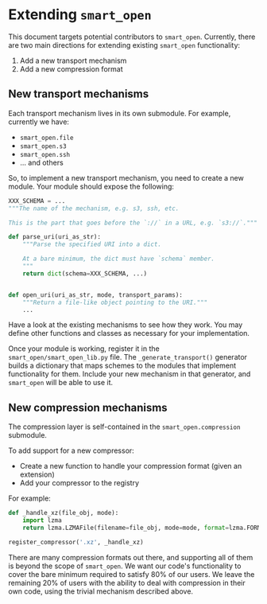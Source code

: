 # Extending `smart_open`

This document targets potential contributors to `smart_open`.
Currently, there are two main directions for extending existing `smart_open` functionality:

1. Add a new transport mechanism
2. Add a new compression format

## New transport mechanisms

Each transport mechanism lives in its own submodule.
For example, currently we have:

- `smart_open.file`
- `smart_open.s3`
- `smart_open.ssh`
- ... and others

So, to implement a new transport mechanism, you need to create a new module.
Your module should expose the following:

```python
XXX_SCHEMA = ...
"""The name of the mechanism, e.g. s3, ssh, etc.

This is the part that goes before the `://` in a URL, e.g. `s3://`."""

def parse_uri(uri_as_str):
    """Parse the specified URI into a dict.

    At a bare minimum, the dict must have `schema` member.
    """
    return dict(schema=XXX_SCHEMA, ...)


def open_uri(uri_as_str, mode, transport_params):
    """Return a file-like object pointing to the URI."""
    ...
```

Have a look at the existing mechanisms to see how they work.
You may define other functions and classes as necessary for your implementation.

Once your module is working, register it in the `smart_open/smart_open_lib.py` file.
The `_generate_transport()` generator builds a dictionary that maps schemes to the modules that implement functionality for them.
Include your new mechanism in that generator, and `smart_open` will be able to use it.

## New compression mechanisms

The compression layer is self-contained in the `smart_open.compression` submodule.

To add support for a new compressor:

- Create a new function to handle your compression format (given an extension)
- Add your compressor to the registry

For example:

```python
def _handle_xz(file_obj, mode):
    import lzma
    return lzma.LZMAFile(filename=file_obj, mode=mode, format=lzma.FORMAT_XZ)

register_compressor('.xz', _handle_xz)
```

There are many compression formats out there, and supporting all of them is beyond the scope of `smart_open`.
We want our code's functionality to cover the bare minimum required to satisfy 80% of our users.
We leave the remaining 20% of users with the ability to deal with compression in their own code, using the trivial mechanism described above.
